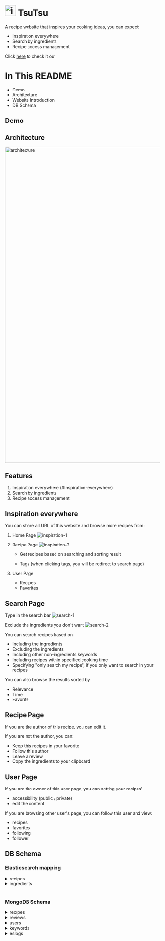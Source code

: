 # <img width="35" alt="image" src="https://user-images.githubusercontent.com/90205595/170696813-30073298-d9ed-4390-a2e6-b342dc1882ec.png" style="margin-bottom: -10px"> TsuTsu

A recipe website that inspires your cooking ideas, you can expect:

- Inspiration everywhere
- Search by ingredients
- Recipe access management

Click [here](https://yzyang.site/) to check it out

# In This README

- Demo
- Architecture
- Website Introduction
- DB Schema

## Demo

## Architecture

<img width="1029" alt="architecture" src="https://user-images.githubusercontent.com/90205595/170695917-478ba7cf-4204-4cb0-be08-71ecc841e8cb.png">

## Features

1. Inspiration everywhere (#Inspiration-everywhere)
2. Search by ingredients
3. Recipe access management

## Inspiration everywhere

You can share all URL of this website and browse more recipes from:

1. Home Page
   ![inspiration-1](https://user-images.githubusercontent.com/90205595/170712571-edf54a18-0f98-47bf-a185-40962a97df7e.gif)
2. Recipe Page
   ![inspiration-2](https://user-images.githubusercontent.com/90205595/170713289-6eba4f45-f4a3-4904-a22c-599d4a99001b.gif)

   - Get recipes based on searching and sorting result

   - Tags (when clicking tags, you will be redirect to search page)

3. User Page
   - Recipes
   - Favorites

## Search Page

Type in the search bar
![search-1](https://user-images.githubusercontent.com/90205595/170807331-97e242e0-2a7c-4193-b57f-e3ee4f09829a.gif)

Exclude the ingredients you don't want
![search-2](https://user-images.githubusercontent.com/90205595/170807407-a6dd48f5-91ba-43a4-a663-ff4a15e5eb78.gif)

You can search recipes based on

- Including the ingredients
- Excluding the ingredients
- Including other non-ingredients keywords
- Including recipes within specified cooking time
- Specifying "only search my recipe", if you only want to search in your recipes

You can also browse the results sorted by

- Relevance
- Time
- Favorite

## Recipe Page

If you are the author of this recipe, you can edit it.

If you are not the author, you can:

- Keep this recipes in your favorite
- Follow this author
- Leave a review
- Copy the ingredients to your clipboard

## User Page

If you are the owner of this user page, you can setting your recipes'

- accessibility (public / private)
- edit the content

If you are browsing other user's page, you can follow this user and view:

- recipes
- favorites
- following
- follower

## DB Schema

### Elasticsearch mapping

<details>
<summary>recipes</summary>

```
{
  "recipes-v1" : {
    "mappings" : {
      "properties" : {
        "authorId" : {
          "type" : "text"
        },
        "cookTime" : {
          "type" : "integer"
        },
        "description" : {
          "type" : "text"
        },
        "favoriteCount" : {
          "type" : "integer"
        },
        "ingredients" : {
          "type" : "text"
        },
        "isPublic" : {
          "type" : "boolean"
        },
        "recipeImage" : {
          "type" : "text"
        },
        "recipeName" : {
          "type" : "text"
        },
        "tags" : {
          "type" : "text"
        }
      }
    }
  }
}
```

</details>
<details>
<summary>ingredients</summary>

```
{
  "ingredients-v1" : {
    "mappings" : {
      "properties" : {
        "ingredient" : {
          "type" : "text"
        }
      }
    }
  }
}
```

</details>

<br>

### MongoDB Schema

<details>
<summary>recipes</summary>

```
{
  timeCreated: { type: Date, default: Date.now },
  timeEdited: { type: Date, default: null },
  recipeImage: { type: String, required: true },
  servings: { type: Number, required: true },
  recipeSteps: {
    type: [
      {
        step: { type: String, required: true },
        image: { type: String, default: null },
        _id: false,
      },
    ],
    required: true,
  },
  reviewCount: { type: Number, default: 0 },
  recipeName: { type: String, required: true },
  description: { type: String, default: null },
  cookTime: { type: Number, required: true },
  ingredients: [{ type: String, required: true }],
  isPublic: { type: Boolean, default: "true" },
  favoriteCount: { type: Number, default: 0 },
  tags: [{ type: String, default: [] }],
  author: { type: String },
  authorId: { type: String, required: true },
  viewCount: { type: Number, default: 0 },
}
```

</details>

<details>

<summary>reviews</summary>

```
{
  userId: { type: String, required: true },
  review: { type: String, required: true },
  timeCreated: { type: Date, default: Date.now },
  recipeId: { type: mongoose.SchemaTypes.ObjectId, required: true },
}
```

</details>

<details>
<summary>users</summary>

```
{
  userId: { type: String, required: true, unique: true },
  password: { type: String, required: true },
  email: { type: String, required: true, unique: true },
  type: { type: String, required: true },
  userName: { type: String },
  introduction: { type: String, default: "" },
  userImage: {
    type: String,
    default:
      "https://tsutsu-s3.s3.ap-northeast-1.amazonaws.com/assets/default/user.png",
  },
  following: { type: [String], default: [] },
  follower: { type: [String], default: [] },
  userFavorites: { type: [mongoose.SchemaTypes.ObjectId], default: [] },
}
```

</details>

<details>
<summary>keywords</summary>

```
{
  timeCreated: { type: Date, default: Date.now },
  userId: { type: String, default: null },
  queryField: { type: String, default: null },
  keyword: [{ type: String, required: true }],
}
```

</details>

<details>
<summary>eslogs</summary>

```
{
  timeCreated: { type: Date, default: Date.now },
  type: { type: String },
  recipeId: { type: String, required: true },
  errorMsg: { type: String },
  errorStatus: { type: Number },
}
```

</details>
